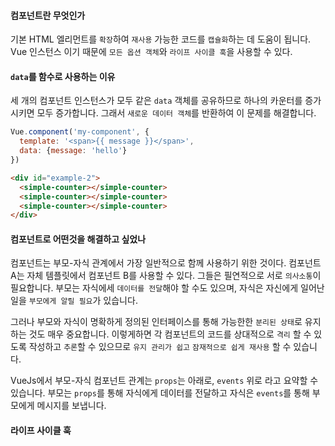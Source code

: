 #### 컴포넌트란 무엇인가
기본 HTML 엘리먼트를 `확장`하여 `재사용` 가능한 코드를 `캡슐화`하는 데 도움이 됩니다. Vue 인스턴스 이기 때문에 `모든 옵션 객체`와 `라이프 사이클 훅`을 사용할 수 있다.

#### `data`를 함수로 사용하는 이유
세 개의 컴포넌트 인스턴스가 모두 같은 `data` 객체를 공유하므로 하나의 카운터를 증가 시키면 모두 증가합니다.
그래서 `새로운 데이터 객체`를 반환하여 이 문제를 해결합니다.
```js
Vue.component('my-component', {
  template: '<span>{{ message }}</span>',
  data: {message: 'hello'}
})
```
```html
<div id="example-2">
  <simple-counter></simple-counter>
  <simple-counter></simple-counter>
  <simple-counter></simple-counter>
</div>
```

#### 컴포넌트로 어떤것을 해결하고 싶었나
컴포넌트는 부모-자식 관계에서 가장 일반적으로 함께 사용하기 위한 것이다. 컴포넌트 A는 자체 템플릿에서 컴포넌트 B를 사용할 수 있다.
그들은 필연적으로 서로 `의사소통`이 필요합니다. 부모는 자식에세 `데이터를 전달`해야 할 수도 있으며, 자식은 자신에게 일어난 일을 `부모에게 알릴 필요`가 있습니다.

그러나 부모와 자식이 명확하게 정의된 인터페이스를 통해 가능한한 `분리된 상태`로 유지하는 것도 매우 중요합니다.
이렇게하면 각 컴포넌트의 코드를 상대적으로 `격리` 할 수 있도록 작성하고 `추론`할 수 있으므로 `유지 관리가 쉽고` `잠재적으로 쉽게 재사용` 할 수 있습니다.

VueJs에서 부모-자식 컴포넌트 관계는 `props`는 아래로, `events` 위로 라고 요약할 수 있습니다. 부모는 `props`를 통해 자식에게 데이터를 전달하고 자식은 `events`를 통해 부모에게 메시지를 보냅니다.

#### 라이프 사이클 훅